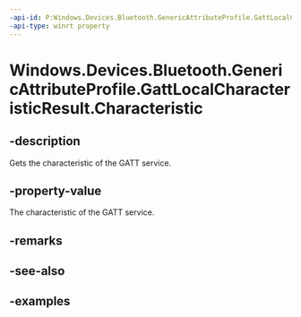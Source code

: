 ```yaml
---
-api-id: P:Windows.Devices.Bluetooth.GenericAttributeProfile.GattLocalCharacteristicResult.Characteristic
-api-type: winrt property
---
```


<!-- Property syntax.
public GattLocalCharacteristic Characteristic { get; }
-->

# Windows.Devices.Bluetooth.GenericAttributeProfile.GattLocalCharacteristicResult.Characteristic

## -description
Gets the characteristic of the GATT service.

## -property-value
The characteristic of the GATT service.

## -remarks

## -see-also

## -examples


